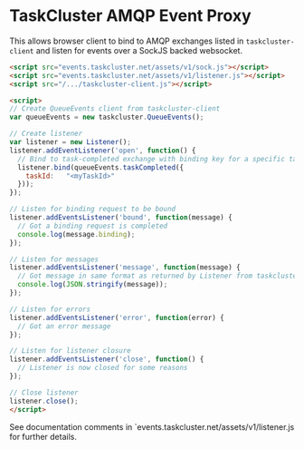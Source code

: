 TaskCluster AMQP Event Proxy
============================

This allows browser client to bind to AMQP exchanges listed in
`taskcluster-client` and listen for events over a SockJS backed websocket.

```html
<script src="events.taskcluster.net/assets/v1/sock.js"></script>
<script src="events.taskcluster.net/assets/v1/listener.js"></script>
<script src="/.../taskcluster-client.js"></script>

<script>
// Create QueueEvents client from taskcluster-client
var queueEvents = new taskcluster.QueueEvents();

// Create listener
var listener = new Listener();
listener.addEventListener('open', function() {
  // Bind to task-completed exchange with binding key for a specific taskId
  listener.bind(queueEvents.taskCompleted({
    taskId:   "<myTaskId>"
  }));
});

// Listen for binding request to be bound
listener.addEventsListener('bound', function(message) {
  // Got a binding request is completed
  console.log(message.binding);
});

// Listen for messages
listener.addEventsListener('message', function(message) {
  // Got message in same format as returned by Listener from taskcluster-client
  console.log(JSON.stringify(message));
});

// Listen for errors
listener.addEventsListener('error', function(error) {
  // Got an error message
});

// Listen for listener closure
listener.addEventsListener('close', function() {
  // Listener is now closed for some reasons
});

// Close listener
listener.close();
</script>
```

See documentation comments in `events.taskcluster.net/assets/v1/listener.js
for further details.

